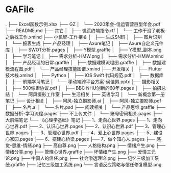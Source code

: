 # GAFile
.
├── Excel函数示例.xlsx
├── GZ
│   └── 2020年会-信运管营巨型年会.pdf
├── README.md
├── 其它
│   ├── 饥荒终端指令.rtf
│   └── 工作干没了老板之后找工作.xmind
├── 小机智-工作相关
│   ├── 生成SN码
│   ├── 图片识别
│   └── 报表生成
├── 产品经理
│   ├── Axure笔记
│   ├── Axure自定义元件库
│   ├── SWOT分析.pages
│   ├── Y模型.graffle
│   ├── Y模型_副本.png
│   ├── 学习笔记
│   ├── 需求分析-HMW.png
│   ├── 需求分析-HMW.xmind
│   ├── 产品经理的日常.graffle
│   ├── 数据建模流程图.graffle
│   ├── 数据建模流程图.pdf
│   └── 产品经理技能图谱.xmind
├── 开发相关
│   ├── Flutter技术栈.xmind
│   ├── Python
│   ├── iOS Swift 代码规范.pdf
│   ├── 数据库
│   ├── 前端学习笔记
│   └── 移动端跨平台方案-侯佳男.pptx
├── 摄影相关
│   ├── 500像素协议.pdf
│   ├── BBC NHU创新的60年.pages
│   ├── 拍摄总结
│   └── 阿风摄影工作室
├── 生活相关
├── 英语学习
│   └── 新概念第一册笔记
├── 设计相关
│   ├── 阿风-独立摄影师.ai
│   ├── 阿风-独立摄影师.pdf
│   ├── 名片.ai
│   └── 名片.psd
├── 阅读相关
│   └── 产品思维.graffle
├── 数据分析-学习流程.pages
├── 不上传文件
│   └── 账号密码相关.pages
├── 大前端笔记
└── 《心理学基础》笔记
    ├── 1、走向心世界.pages
    ├── 1、走向心世界.pdf
    ├── 2、认识心世界.pages
    ├── 2、认识心世界.pdf
    ├── 3、管理心世界.pages
    ├── 3、管理心世界.pdf
    ├── 4、爱上心世界.pages
    ├── 5、建设心家园.pages
    ├── 6、搭建心桥梁.pages
    ├── 7、做个知心人.pages
    ├── 感觉-思维-情绪.png
    ├── 高自尊.png
    ├── 人格结构.png
    ├── 情绪产生.png
    ├── 情绪分类.png
    ├── 管理心世界.graffle
    ├── 坏情绪产生.png
    ├── 爱情三元论.png
    ├── 中国人的信任.png
    ├── 社会渗透理论.png
    ├── 记忆三级加工系统.graffle
    ├── 记忆三级加工系统.png
    └── 言语反应策略与信任修复模型.png
